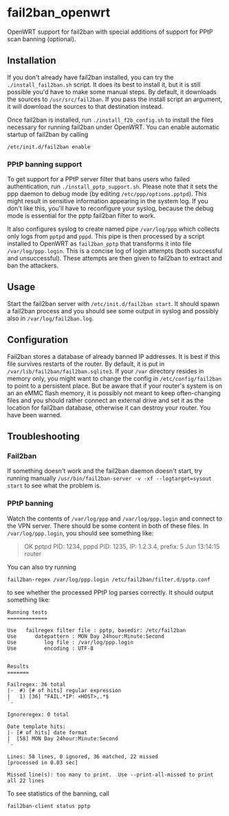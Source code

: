 # fail2ban_openwrt
OpenWRT support for fail2ban with special additions of support for PPtP scan banning (optional).

## Installation

If you don't already have fail2ban installed, you can try the `./install_fail2ban.sh` script.
It does its best to install it, but it is still possible you'd have to make some manual steps.
By default, it downloads the sources to `/usr/src/fail2ban`. If you pass the install script
an argument, it will download the sources to that destination instead.

Once fail2ban is installed, run `./install_f2b_config.sh` to install the files necessary for
running fail2ban under OpenWRT. You can enable automatic startup of fail2ban by calling

    /etc/init.d/fail2ban enable
    
### PPtP banning support

To get support for a PPtP server filter that bans users who failed authentication, run
`./install_pptp_support.sh`. Please note that it sets the ppp daemon to debug mode
(by editing `/etc/ppp/options.pptpd`). This might result in sensitive information appearing
in the system log. If you don't like this, you'll have to reconfigure your syslog, because
the debug mode is essential for the pptp fail2ban filter to work.

It also configures syslog to create named pipe `/var/log/ppp` which collects only logs from
`pptpd` and `pppd`. This pipe is then processed by a script installed to OpenWRT as
`fail2ban_pptp` that transforms it into file `/var/log/ppp.login`. This is a concise log of
login attempts (both successful and unsuccessful). These attempts are then given to fail2ban
to extract and ban the attackers.

## Usage

Start the fail2ban server with `/etc/init.d/fail2ban start`. It should spawn a fail2ban process
and you should see some output in syslog and possibly also in `/var/log/fail2ban.log`.

## Configuration

Fail2ban stores a database of already banned IP addresses. It is best if this file survives
restarts of the router. By default, it is put in `/var/lib/fail2ban/fail2ban.sqlite3`. If your
`/var` directory resides in memory only, you might want to change the config in `/etc/config/fail2ban`
to point to a persistent place. But be aware that if your router's system is on an an eMMC
flash memory, it is possibly not meant to keep often-changing files and you should rather
connect an external drive and set it as the location for fail2ban database, otherwise it can destroy
your router. You have been warned.

## Troubleshooting

### Fail2ban

If something doesn't work and the fail2ban daemon doesn't start, try running manually
`/usr/bin/fail2ban-server -v -xf --logtarget=sysout start` to see what the problem is.

### PPtP banning

Watch the contents of `/var/log/ppp` and `/var/log/ppp.login` and connect to the VPN server.
There should be some content in both of these files. In `/var/log/ppp.login`, you should see
something like:

 > OK   pptpd PID: 1234, pppd PID: 1235, IP: 1.2.3.4, prefix: 5 Jun 13:14:15 router

You can also try running

    fail2ban-regex /var/log/ppp.login /etc/fail2ban/filter.d/pptp.conf
    
to see whether the processed PPtP log parses correctly. It should output something like:

    Running tests
    =============
    
    Use   failregex filter file : pptp, basedir: /etc/fail2ban
    Use      datepattern : MON Day 24hour:Minute:Second
    Use         log file : /var/log/ppp.login
    Use         encoding : UTF-8
    
    
    Results
    =======
    
    Failregex: 36 total
    |-  #) [# of hits] regular expression
    |   1) [36] ^FAIL.*IP: <HOST>,.*$
    `-
    
    Ignoreregex: 0 total
    
    Date template hits:
    |- [# of hits] date format
    |  [58] MON Day 24hour:Minute:Second
    `-
    
    Lines: 58 lines, 0 ignored, 36 matched, 22 missed
    [processed in 0.03 sec]
    
    Missed line(s): too many to print.  Use --print-all-missed to print all 22 lines
    
To see statistics of the banning, call

    fail2ban-client status pptp